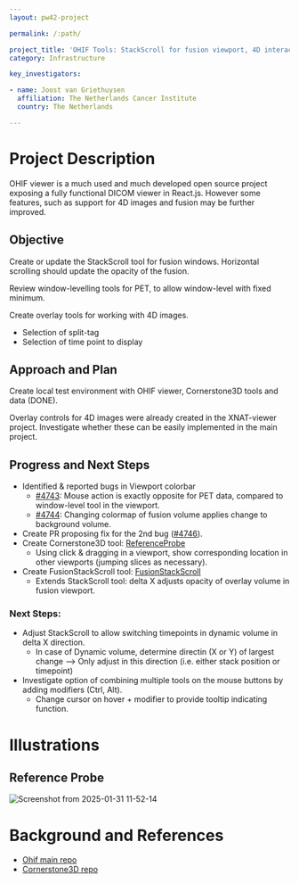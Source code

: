 ```yaml
---
layout: pw42-project

permalink: /:path/

project_title: 'OHIF Tools: StackScroll for fusion viewport, 4D interaction'
category: Infrastructure

key_investigators:

- name: Joost van Griethuysen
  affiliation: The Netherlands Cancer Institute
  country: The Netherlands

---
```


# Project Description

<!-- Add a short paragraph describing the project. -->

OHIF viewer is a much used and much developed open source project exposing a fully functional DICOM viewer in React.js.
However some features, such as support for 4D images and fusion may be further improved.

## Objective

<!-- Describe here WHAT you would like to achieve (what you will have as end result). -->

Create or update the StackScroll tool for fusion windows.
Horizontal scrolling should update the opacity of the fusion.

Review window-levelling tools for PET, to allow window-level with
fixed minimum.

Create overlay tools for working with 4D images.
- Selection of split-tag
- Selection of time point to display

## Approach and Plan

<!-- Describe here HOW you would like to achieve the objectives stated above. -->

Create local test environment with OHIF viewer, Cornerstone3D tools and data (DONE).

Overlay controls for 4D images were already created in the XNAT-viewer project.
Investigate whether these can be easily implemented in the main project.


## Progress and Next Steps

<!-- Update this section as you make progress, describing of what you have ACTUALLY DONE.
     If there are specific steps that you could not complete then you can describe them here, too. -->

- Identified & reported bugs in Viewport colorbar
  - [#4743](https://github.com/OHIF/Viewers/issues/4743): Mouse action is exactly opposite for PET data, compared to window-level tool in the viewport.
  - [#4744](https://github.com/OHIF/Viewers/issues/4744): Changing colormap of fusion volume applies change to background volume.
- Create PR proposing fix for the 2nd bug ([#4746](https://github.com/OHIF/Viewers/pull/4746)).
- Create Cornerstone3D tool: [ReferenceProbe](https://github.com/JoostJM/cornerstone3D/tree/feat/reference-probe)
  - Using click & dragging in a viewport, show corresponding location in other viewports (jumping slices as necessary).
- Create FusionStackScroll tool: [FusionStackScroll](https://github.com/JoostJM/cornerstone3D/tree/feat/fusion-stack-scroll)
  - Extends StackScroll tool: delta X adjusts opacity of overlay volume in fusion viewport.

### Next Steps:
- Adjust StackScroll to allow switching timepoints in dynamic volume in delta X direction.
  - In case of Dynamic volume, determine directin (X or Y) of largest change --> Only adjust in this direction (i.e. either stack position or timepoint)
- Investigate option of combining multiple tools on the mouse buttons by adding modifiers (Ctrl, Alt).
  - Change cursor on hover + modifier to provide tooltip indicating function.

# Illustrations

<!-- Add pictures and links to videos that demonstrate what has been accomplished. -->

## Reference Probe
![Screenshot from 2025-01-31 11-52-14](https://github.com/user-attachments/assets/a79ddaa6-e201-43cf-831d-8b0b4490f388)



# Background and References

<!-- If you developed any software, include link to the source code repository.
     If possible, also add links to sample data, and to any relevant publications. -->

- [Ohif main repo](https://github.com/OHIF/Viewers)
- [Cornerstone3D repo](https://github.com/cornerstonejs/cornerstone3D)
